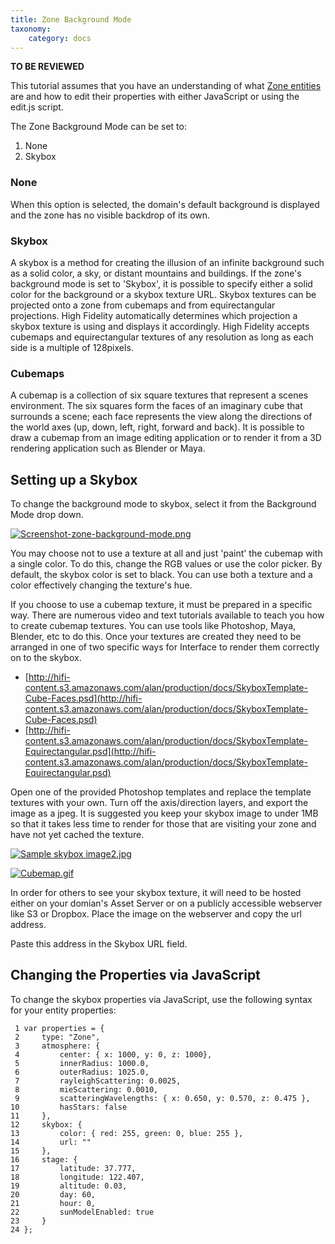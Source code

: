 ```yaml
---
title: Zone Background Mode
taxonomy:
    category: docs
---
```


**TO BE REVIEWED**

This tutorial assumes that you have an understanding of what [Zone entities](https://wiki.highfidelity.com/wiki/Zone_entities) are and how to edit their properties with either JavaScript or using the edit.js script.

The Zone Background Mode can be set to:

1. None
2. Skybox

### None

When this option is selected, the domain's default background is displayed and the zone has no visible backdrop of its own.

### Skybox

A skybox is a method for creating the illusion of an infinite background such as a solid color, a sky, or distant mountains and buildings. If the zone's background mode is set to 'Skybox', it is possible to specify either a solid color for the background or a skybox texture URL. Skybox textures can be projected onto a zone from cubemaps and from equirectangular projections. High Fidelity automatically determines which projection a skybox texture is using and displays it accordingly. High Fidelity accepts cubemaps and equirectangular textures of any resolution as long as each side is a multiple of 128pixels.

### Cubemaps

A cubemap is a collection of six square textures that represent a scenes environment. The six squares form the faces of an imaginary cube that surrounds a scene; each face represents the view along the directions of the world axes (up, down, left, right, forward and back). It is possible to draw a cubemap from an image editing application or to render it from a 3D rendering application such as Blender or Maya.

## Setting up a Skybox

To change the background mode to skybox, select it from the Background Mode drop down.

[![Screenshot-zone-background-mode.png](https://wiki.highfidelity.com/images/thumb/0/03/Screenshot-zone-background-mode.png/600px-Screenshot-zone-background-mode.png)](https://wiki.highfidelity.com/wiki/File:Screenshot-zone-background-mode.png)

You may choose not to use a texture at all and just 'paint' the cubemap with a single color. To do this, change the RGB values or use the color picker. By default, the skybox color is set to black. You can use both a texture and a color effectively changing the texture's hue.

If you choose to use a cubemap texture, it must be prepared in a specific way. There are numerous video and text tutorials available to teach you how to create cubemap textures. You can use tools like Photoshop, Maya, Blender, etc to do this. Once your textures are created they need to be arranged in one of two specific ways for Interface to render them correctly on to the skybox.

- [http://hifi-content.s3.amazonaws.com/alan/production/docs/SkyboxTemplate-Cube-Faces.psd](http://hifi-content.s3.amazonaws.com/alan/production/docs/SkyboxTemplate-Cube-Faces.psd)
- [http://hifi-content.s3.amazonaws.com/alan/production/docs/SkyboxTemplate-Equirectangular.psd](http://hifi-content.s3.amazonaws.com/alan/production/docs/SkyboxTemplate-Equirectangular.psd)

Open one of the provided Photoshop templates and replace the template textures with your own. Turn off the axis/direction layers, and export the image as a jpeg. It is suggested you keep your skybox image to under 1MB so that it takes less time to render for those that are visiting your zone and have not yet cached the texture.

[![Sample skybox image2.jpg](https://wiki.highfidelity.com/images/thumb/e/e5/Sample_skybox_image2.jpg/800px-Sample_skybox_image2.jpg)](https://wiki.highfidelity.com/wiki/File:Sample_skybox_image2.jpg)

[![Cubemap.gif](https://wiki.highfidelity.com/images/b/bd/Cubemap.gif)](https://wiki.highfidelity.com/wiki/File:Cubemap.gif)

In order for others to see your skybox texture, it will need to be hosted either on your domian's Asset Server or on a publicly accessible webserver like S3 or Dropbox. Place the image on the webserver and copy the url address.

Paste this address in the Skybox URL field.

## Changing the Properties via JavaScript

To change the skybox properties via JavaScript, use the following syntax for your entity properties:

```
 1 var properties = {
 2     type: "Zone",
 3     atmosphere: {
 4         center: { x: 1000, y: 0, z: 1000}, 
 5         innerRadius: 1000.0,
 6         outerRadius: 1025.0,
 7         rayleighScattering: 0.0025,
 8         mieScattering: 0.0010,
 9         scatteringWavelengths: { x: 0.650, y: 0.570, z: 0.475 },
10         hasStars: false
11     },
12     skybox: {
13         color: { red: 255, green: 0, blue: 255 }, 
14         url: ""
15     },
16     stage: {
17         latitude: 37.777,
18         longitude: 122.407,
19         altitude: 0.03,
20         day: 60,
21         hour: 0,
22         sunModelEnabled: true
23     }
24 };
```